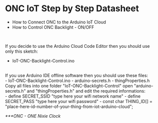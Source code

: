 # ONC IoT Step by Step Datasheet
- How to Connect ONC to the Arduino IoT Cloud
- How to Control ONC Backlight - ON/OFF
<br/>

If you decide to use the Arduino Cloud Code Editor then you should use only this sketch: <br/>
- IoT-ONC-Backlight-Control.ino

<br/>
If you use Arduino IDE offline software then you should use these files: <br/>
- IoT-ONC-Backlight-Control.ino
- arduino-secrets.h
- thingProperties.h

<br/>
Copy all files into one folder "IoT-ONC-Backlight-Control" open "arduino-secrets.h" and "thingProperties.h" and edit the required informations: <br/>
- define SECRET_SSID "type here your wifi network name"
- define SECRET_PASS "type here your wifi password"
- const char THING_ID[] = "place-here-id-number-of-your-thing-from-iot-arduino-cloud";

_***ONC - ONE Nixie Clock_
